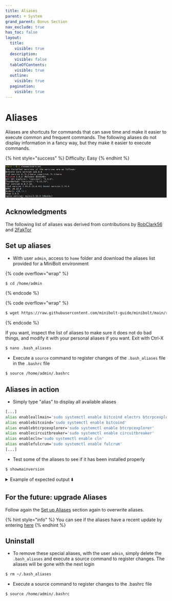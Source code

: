 ```yaml
---
title: Aliases
parent: + System
grand_parent: Bonus Section
nav_exclude: true
has_toc: false
layout:
  title:
    visible: true
  description:
    visible: false
  tableOfContents:
    visible: true
  outline:
    visible: true
  pagination:
    visible: true
---
```


# Aliases

Aliases are shortcuts for commands that can save time and make it easier to execute common and frequent commands. The following aliases do not display information in a fancy way, but they make it easier to execute commands.

{% hint style="success" %}
Difficulty: Easy
{% endhint %}

![](../../images/aliases-demo.PNG)

## Acknowledgments

The following list of aliases was derived from contributions by [RobClark56](https://github.com/robclark56) and [2FakTor](https://github.com/twofaktor)

## Set up aliases

* With user `admin`, access to `home` folder and download the aliases list provided for a MiniBolt environment

{% code overflow="wrap" %}
```bash
$ cd /home/admin
```
{% endcode %}

{% code overflow="wrap" %}
```bash
$ wget https://raw.githubusercontent.com/minibolt-guide/minibolt/main/resources/.bash_aliases -O .bash_aliases
```
{% endcode %}

If you want, inspect the list of aliases to make sure it does not do bad things, and modify it with your personal aliases if you want. Exit with Ctrl-X

```sh
$ nano .bash_aliases
```

* Execute a `source` command to register changes of the `.bash_aliases` file in the `.bashrc` file

```sh
$ source /home/admin/.bashrc
```

## Aliases in action

* Simply type "alias" to display all available aliases

```sh
[...]
alias enableallmain='sudo systemctl enable bitcoind electrs btcrpcexplorer lnd rtl scb-backup'
alias enablebitcoind='sudo systemctl enable bitcoind'
alias enablebtcrpcexplorer='sudo systemctl enable btcrpcexplorer'
alias enablecircuitbreaker='sudo systemctl enable circuitbreaker'
alias enablecln='sudo systemctl enable cln'
alias enablefulcrum='sudo systemctl enable fulcrum'
[...]
```

* Test some of the aliases to see if it has been installed properly

```sh
$ showmainversion
```

<details>

<summary>Example of expected output ⬇️</summary>

```
> The installed versions of the services are as follows:
> Bitcoin Core version v23.0.0
> lnd version 0.15.3-beta commit=v0.15.3-beta
> BTC RPC Explorer: "version": "3.3.0",
> Electrs: v0.9.9
> RTL: "version": "0.12.3",
> Tor version 0.4.7.10.
> NPM: v8.15.0
> NodeJS: v16.17.1
> htop 3.0.5
> nginx version: nginx/1.18.0 (Ubuntu)
```

</details>

## For the future: upgrade Aliases

Follow again the [Set up Aliases](aliases.md#set-up-aliases) section again to overwrite aliases.

{% hint style="info" %}
You can see if the aliases have a recent update by entering [here](https://github.com/minibolt-guide/minibolt/commits/main/resources/.bash\_aliases)
{% endhint %}

## Uninstall

* To remove these special aliases, with the user `admin`, simply delete the `.bash_aliases` and execute a source command to register changes. The aliases will be gone with the next login

```sh
$ rm ~/.bash_aliases
```

* Execute a source command to register changes to the .bashrc file

```sh
$ source /home/admin/.bashrc
```
